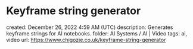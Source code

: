 # Keyframe string generator

created: December 26, 2022 4:59 AM (UTC)
description: Generates keyframe strings for AI notebooks.
folder: AI Systems / AI | Video
tags: ai, video
url: https://www.chigozie.co.uk/keyframe-string-generator